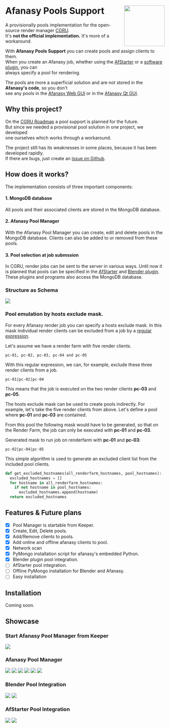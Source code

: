 # Afanasy Pools Support <img src="https://github.com/laurence-trippen/Afanasy-Pools-Support/blob/master/Preview/afpools2.png" align="right" width="128">
A provisionally pools implementation for the open-source render manager [CGRU](http://cgru.info/).<br/>
It's **not the official implementation.** It's more of a workaround.

With **Afanasy Pools Support** you can create pools and assign clients to them.<br/>
When you create an Afanasy job, whether using the [AfStarter](http://cgru.info/afstarter) or a [software plugin](http://cgru.info/software/blender), you can<br/> always specify a pool for rendering.

The pools are more a superficial solution and are not stored in the **Afanasy's code**, so you don't<br/> see any pools in the [Afanasy Web GUI](http://cgru.info/afanasy/gui#web) or in the [Afanasy Qt GUI](http://cgru.info/afanasy/gui#page_top).

## Why this project?

On the [CGRU Roadmap](http://cgru.info/roadmap) a pool support is planned for the future.<br/> But since we needed a provisional pool solution in one project, we developed<br/> one ourselves which works through a workaround.

The project still has its weaknesses in some places, because it has been developed rapidly.<br/>
If there are bugs, just create an [issue on Github](https://github.com/laurence-trippen/Afanasy-Pools-Support/issues).

## How does it works?
The implementation consists of three important components:

#### 1. MongoDB database
All pools and their associated clients are stored in the MongoDB database.

#### 2. Afanasy Pool Manager
With the Afanasy Pool Manager you can create, edit and delete pools in the MongoDB database.
Clients can also be added to or removed from these pools.

#### 3. Pool selection at job submssion
In CGRU, render jobs can be sent to the server in various ways.
Until now it is planned that pools can be specified in the [AfStarter](http://cgru.info/afstarter) and [Blender plugin](http://cgru.info/software/blender).
These plugins and programs also access the MongoDB database.

### Structure as Schema

![](https://github.com/laurence-trippen/Afanasy-Pools-Support/blob/master/Preview/plan.jpg?raw=true)

### Pool emulation by hosts exclude mask.

For every Afanasy render job you can specify a hosts exclude mask.
In this mask individual render clients can be excluded from a job by a [regular expression](https://en.wikipedia.org/wiki/Regular_expression).

Let's assume we have a render farm with five render clients.
```
pc-01, pc-02, pc-03, pc-04 and pc-05
```
With this regular expression, we can, for example, exclude these three render clients from a job.
```Regular Expression
pc-01|pc-02|pc-04
```
This means that the job is executed on the two render clients **pc-03** and **pc-05**.

The hosts exclude mask can be used to create pools indirectly.
For example, let's take the five render clients from above.
Let's define a pool where **pc-01** and **pc-03** are contained.

From this pool the following mask would have to be generated, so that on the
Render Farm, the job can only be executed with **pc-01** and **pc-03**.

Generated mask to run job on renderfarm with **pc-01** and **pc-03**:
```Regular Expression
pc-02|pc-04|pc-05
```

This simple algorithm is used to generate an excluded client list from the included pool clients.
```python
def get_excluded_hostnames(all_renderfarm_hostnames, pool_hostnames):
  excluded_hostnames = []
  for hostname in all_renderfarm_hostnames:
    if not hostname in pool_hostnames:
      excluded_hostnames.append(hostname)
  return excluded_hostnames
```

## Features & Future plans

* [x] Pool Manager is startable from Keeper.
* [x] Create, Edit, Delete pools.
* [x] Add/Remove clients to pools.
* [x] Add online and offline afanasy clients to pool.
* [x] Network scan
* [x] PyMongo installation script for afanasy's embedded Python.
* [x] Blender plugin pool integration.
* [ ] AfStarter pool integration.
* [ ] Offline PyMongo installation for Blender and Afanasy.
* [ ] Easy installation

## Installation
Coming soon.

## Showcase

### Start Afanasy Pool Manager from Keeper

![](https://github.com/laurence-trippen/Afanasy-Pools-Support/blob/master/Preview/keeperaddin.jpg?raw=true)

### Afanasy Pool Manager

![](https://github.com/laurence-trippen/Afanasy-Pools-Support/blob/master/Preview/mainview.JPG?raw=true)
![](https://github.com/laurence-trippen/Afanasy-Pools-Support/blob/master/Preview/createpool.JPG?raw=true)
![](https://github.com/laurence-trippen/Afanasy-Pools-Support/blob/master/Preview/deletepool.JPG?raw=true)
![](https://github.com/laurence-trippen/Afanasy-Pools-Support/blob/master/Preview/addclients.JPG?raw=true)
![](https://github.com/laurence-trippen/Afanasy-Pools-Support/blob/master/Preview/networkscan.JPG?raw=true)
![](https://github.com/laurence-trippen/Afanasy-Pools-Support/blob/master/Preview/addhostname.JPG?raw=true)

### Blender Pool Integration
![](https://github.com/laurence-trippen/Afanasy-Pools-Support/blob/master/Preview/blender-plugin-pools.jpg?raw=true)
![](https://github.com/laurence-trippen/Afanasy-Pools-Support/blob/master/Preview/blender-plugin-select-pool.jpg?raw=true)

### AfStarter Pool Integration
![](https://github.com/laurence-trippen/Afanasy-Pools-Support/blob/master/Preview/afstarter-support-1.JPG?raw=true)
![](https://github.com/laurence-trippen/Afanasy-Pools-Support/blob/master/Preview/afstarter-support-2.JPG?raw=true)
